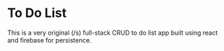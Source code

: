 # To Do List

This is a very original (/s) full-stack CRUD to do list app built using react and firebase for persistence. 
